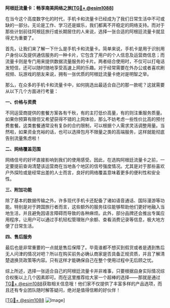 **阿根廷流量卡：畅享南美网络之旅[[TG💪+ @esim1088](https://t.me/s/esim1088)]**

在当今这个高度数字化的时代，手机卡和流量卡已经成为了我们日常生活中不可或缺的一部分。无论是工作、学习还是娱乐，我们都离不开稳定的网络支持。而对于那些计划前往阿根廷旅行或长期居住的人来说，选择一张合适的阿根廷流量卡就显得尤为重要了。

首先，让我们来了解一下什么是手机卡和流量卡。简单来说，手机卡是用于识别用户身份以及提供通信服务的一种卡片，它包含了用户的个人信息及运营商信息；而流量卡则是专门用来提供数据流量服务的卡片。两者结合使用时，不仅可以打电话发短信，还可以随时随地享受高速上网的乐趣。对于经常需要在外办公或者喜欢刷视频、玩游戏的朋友来说，拥有一张优质的阿根廷流量卡绝对是明智之举。

那么，在众多的手机卡和流量卡中，如何挑选出最适合自己的那一款呢？这就需要从以下几个方面进行考量：

**一、价格与资费**

不同运营商提供的套餐方案各有千秋，有的主打低价高量，有的则注重服务质量。如果你预算有限但又希望获得不错的上网体验，那么不妨考虑一些性价比高的预付费套餐。这类套餐通常没有复杂的合约限制，可以根据个人需求灵活调整用量。当然啦，如果资金充裕的话，也可以选择包月不限量之类的高端服务，这样就能彻底告别流量焦虑啦！

**二、网络覆盖范围**

网络信号的好坏直接影响到我们的使用感受。因此，在选购阿根廷流量卡之前，一定要提前查询清楚该运营商在当地各个地区的信号强度情况。尤其是对于那些喜欢户外探险或是经常出差的人士而言，良好的网络覆盖意味着更多的便利性和安全性。

**三、附加功能**

除了基本的数据传输之外，许多现代手机卡还配备了诸如语音通话、国际漫游等功能。特别是对于跨国旅行者而言，这些额外的服务往往能够帮助他们更好地融入当地生活，并且避免因语言障碍而导致的各种麻烦。此外，部分品牌还会推出专属应用程序，让用户可以通过手机轻松管理账户余额、查看消费记录等信息，极大地方便了日常生活。

**四、售后服务**

最后也是非常重要的一点就是售后保障了。毕竟谁都不想买到假货或者是遇到售后无人问津的情况对吧？所以在购买前务必确认商家是否具备正规资质，并且了解清楚退换货政策等内容。只有这样才能确保自己在整个使用过程中无后顾之忧。

综上所述，选择一张适合自己的阿根廷流量卡并非难事，只要根据自身实际情况综合权衡以上几个因素即可。而在这里推荐给大家一个超棒的选择——那就是通过[TG💪+ @esim1088](https://t.me/s/esim1088)获取相关信息哦！他们家不仅提供了丰富多样的产品选项，而且还有专业团队随时解答疑问，绝对是值得信赖的好伙伴！

[[TG💪+ @esim1088](https://t.me/s/esim1088) ![Image](https://i.postimg.cc/4NQfJmqS/Snipaste-2025-05-13-00-14-12.png)]